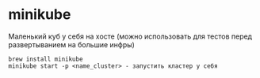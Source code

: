 # minikube

Маленький куб у себя на хосте (можно использовать для тестов перед развертыванием на большие инфры)

```
brew install minikube
minikube start -p <name_cluster> - запустить кластер у себя
```

